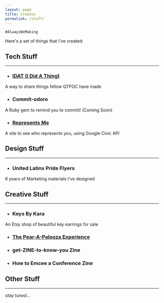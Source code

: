```yaml
---
layout: page
title: Creates
permalink: /stuff/
---
```


`#AlwaysBeMaking`

Here's a set of things that I've created:

## Tech Stuff
___
- ### [IDAT (I Did A Thing)](https://KaraAJC.github.io/idat)
A way to share things fellow QTPOC have made

- ### Commit-odoro
A Ruby gem to remind you to commit! (Coming Soon)

- ### [Represents Me](https://latinotechies.github.io/represents-me)
A site to see who represents you, using Google Civic API

## Design Stuff
---
- ### United Latinx Pride Flyers
6 years of Marketing materials I've designed

## Creative Stuff
___
- ### Keys By Kara
An Etsy shop of beautiful key earrings for sale

- ### [The Pear-A-Palooza Experience](https://github.com/KaraAJC/pair-a-palooza)

-  ### get-ZINE-to-know-you Zine

-  ### How to Emcee a Conference Zine

## Other Stuff
___
*stay tuned...*

